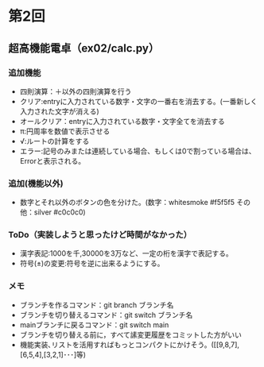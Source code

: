 # 第2回
## 超高機能電卓（ex02/calc.py）
### 追加機能
- 四則演算：＋以外の四則演算を行う
- クリア:entryに入力されている数字・文字の一番右を消去する。(一番新しく入力された文字が消える)
- オールクリア：entryに入力されている数字・文字全てを消去する
- π:円周率を数値で表示させる
- √:ルートの計算をする
- エラー:記号のみまたは連続している場合、もしくは0で割っている場合は、Errorと表示される。

### 追加(機能以外)
- 数字とそれ以外のボタンの色を分けた。(数字：whitesmoke #f5f5f5 その他：silver #c0c0c0)

### ToDo（実装しようと思ったけど時間がなかった）
- 漢字表記:1000を千,30000を3万など、一定の桁を漢字で表記する。
- 符号(±)の変更:符号を逆に出来るようにする。

### メモ
- ブランチを作るコマンド：git branch ブランチ名
- ブランチを切り替えるコマンド：git switch ブランチ名
- mainブランチに戻るコマンド：git switch main
- ブランチを切り替える前に，すべて䛾変更履歴をコミットした方がいい
- 機能実装､リストを活用すればもっとコンパクトにかけそう。([[9,8,7],[6,5,4],[3,2,1]･･･]等)